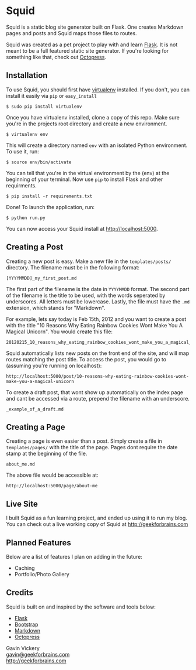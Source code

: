 Squid
=====

Squid is a static blog site generator built on Flask. One creates Markdown pages and posts and Squid maps those
files to routes. 

Squid was created as a pet project to play with and learn [Flask](http://flask.pocoo.org). It is not meant to be 
a full featured static site generator. If you're looking for something like that, check out [Octopress](http://octopress.org).


Installation
------------

To use Squid, you should first have [virtualenv](http://pypi.python.org/pypi/virtualenv) installed. If you don't, you can install it 
easily via `pip` or `easy_install`

    $ sudo pip install virtualenv

Once you have virtualenv installed, clone a copy of this repo. Make sure you're in the projects root directory and create a new environment.

    $ virtualenv env

This will create a directory named `env` with an isolated Python environment. To use it, run:

    $ source env/bin/activate

You can tell that you're in the virtual environment by the (env) at the beginning of your terminal. Now use `pip` to
install Flask and other requirments.

    $ pip install -r requirements.txt

Done! To launch the application, run:

    $ python run.py

You can now access your Squid install at [http://localhost:5000](http://localhost:5000).


Creating a Post
---------------

Creating a new post is easy. Make a new file in the `templates/posts/` directory. The filename must be in the following format:

    [YYYYMMDD]_my_first_post.md

The first part of the filename is the date in `YYYYMMDD` format. The second part of the filename is the title to be used, with the
words seperated by underscores. All letters must be lowercase. Lastly, the file must have the `.md` extension, which stands for "Markdown".

For example, lets say today is Feb 15th, 2012 and you want to create a post with the title "10 Reasons Why Eating Rainbow Cookies Wont
Make You A Magical Unicorn". You would create this file:

    20120215_10_reasons_why_eating_rainbow_cookies_wont_make_you_a_magical_unicorn.md

Squid automatically lists new posts on the front end of the site, and will map routes matching the post title. To access the post, you would 
go to (assuming you're running on localhost):

    http://localhost:5000/post/10-reasons-why-eating-rainbow-cookies-wont-make-you-a-magical-unicorn

To create a draft post, that wont show up automatically on the index page and cant be accessed via a route, prepend the filename with
an underscore.

    _example_of_a_draft.md


Creating a Page
---------------

Creating a page is even easier than a post. Simply create a file in `templates/pages/` with the title of the page. Pages dont require
the date stamp at the beginning of the file.

    about_me.md

The above file would be accessible at:

    http://localhost:5000/page/about-me


Live Site
---------

I built Squid as a fun learning project, and ended up using it to run my blog. You can check out a live working copy
of Squid at http://geekforbrains.com


Planned Features
----------------

Below are a list of features I plan on adding in the future:

- Caching
- Portfolio/Photo Gallery


Credits
-------

Squid is built on and inspired by the software and tools below:

- [Flask](http://flask.pocoo.org)
- [Bootstrap](http://twitter.github.com/bootstrap)
- [Markdown](http://daringfireball.net/projects/markdown)
- [Octopress](http://octopress.org)

Gavin Vickery  
gavin@geekforbrains.com  
http://geekforbrains.com
